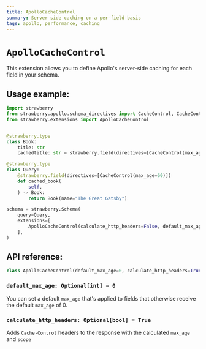 ```yaml
---
title: ApolloCacheControl
summary: Server side caching on a per-field basis
tags: apollo, performance, caching
---
```


# `ApolloCacheControl`

This extension allows you to define Apollo's server-side caching for each field in your schema.

## Usage example:

```python
import strawberry
from strawberry.apollo.schema_directives import CacheControl, CacheControlScope
from strawberry.extensions import ApolloCacheControl


@strawberry.type
class Book:
    title: str
    cachedtitle: str = strawberry.field(directives=[CacheControl(max_age=30)])

@strawberry.type
class Query:
    @strawberry.field(directives=[CacheControl(max_age=60)])
    def cached_book(
        self,
    ) -> Book:
        return Book(name="The Great Gatsby")

schema = strawberry.Schema(
    query=Query,
    extensions=[
        ApolloCacheControl(calculate_http_headers=False, default_max_age=10)
    ],
)
```

## API reference:

```python
class ApolloCacheControl(default_max_age=0, calculate_http_headers=True)`
```

### `default_max_age: Optional[int] = 0`

You can set a default `max_age` that's applied to fields that otherwise receive the default `max_age` of 0.

### `calculate_http_headers: Optional[bool] = True`

Adds `Cache-Control` headers to the response with the calculated `max_age` and `scope`
